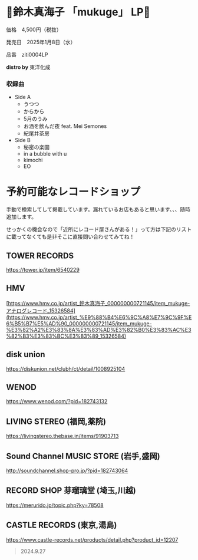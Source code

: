 # 🌵鈴木真海子 「mukuge」 LP🌵

価格　4,500円（税抜）

発売日　2025年1月8日（水）

品番　ziti0004LP

**distro by** 東洋化成

### 収録曲

- Side A
    - うつつ
    - からから
    - 5月のうみ
    - お酒を飲んだ夜 feat. Mei Semones
    - 紀尾井茶房
- Side B
    - 秘密の楽園
    - in a bubble with u
    - kimochi
    - EO

# **予約可能なレコードショップ**

手動で検索してして掲載しています。漏れているお店もあると思います、、、随時追加します。

せっかくの機会なので「近所にレコード屋さんがある！」って方は下記のリストに載ってなくても是非そこに直接問い合わせてみてね！

## TOWER RECORDS

https://tower.jp/item/6540229

## HMV

[https://www.hmv.co.jp/artist_鈴木真海子_000000000721145/item_mukuge-アナログレコード_15326584](https://www.hmv.co.jp/artist_%E9%88%B4%E6%9C%A8%E7%9C%9F%E6%B5%B7%E5%AD%90_000000000721145/item_mukuge-%E3%82%A2%E3%83%8A%E3%83%AD%E3%82%B0%E3%83%AC%E3%82%B3%E3%83%BC%E3%83%89_15326584)

## disk union

https://diskunion.net/clubh/ct/detail/1008925104

## WENOD

https://www.wenod.com/?pid=182743132

## LIVING STEREO (福岡,薬院)

https://livingstereo.thebase.in/items/91903713

## Sound Channel MUSIC STORE (岩手,盛岡)

http://soundchannel.shop-pro.jp/?pid=182743064

## RECORD SHOP 芽瑠璃堂 (埼玉,川越)

https://merurido.jp/topic.php?ky=78508

## CASTLE RECORDS (東京,湯島)

https://www.castle-records.net/products/detail.php?product_id=12207

> 2024.9.27
>
